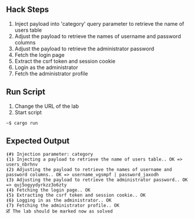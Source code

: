 ## Hack Steps

1. Inject payload into 'category' query parameter to retrieve the name of users table
2. Adjust the payload to retrieve the names of username and password columns
3. Adjust the payload to retrieve the administrator password
4. Fetch the login page
5. Extract the csrf token and session cookie
6. Login as the administrator
7. Fetch the administrator profile

## Run Script

1. Change the URL of the lab
2. Start script

```
~$ cargo run
```

## Expected Output

```
⦗#⦘ Injection parameter: category
⦗1⦘ Injecting a payload to retrieve the name of users table.. OK => users_nbrhnv
⦗2⦘ Adjusting the payload to retrieve the names of username and password columns.. OK => username_vgsmpf | password_jaxodh
⦗3⦘ Adjusting the payload to retrieve the administrator password.. OK => quj5ogyydyrkzz3o6zty
⦗4⦘ Fetching the login page.. OK
⦗5⦘ Extracting the csrf token and session cookie.. OK
⦗6⦘ Logging in as the administrator.. OK
⦗7⦘ Fetching the administrator profile.. OK
🗹 The lab should be marked now as solved
```
